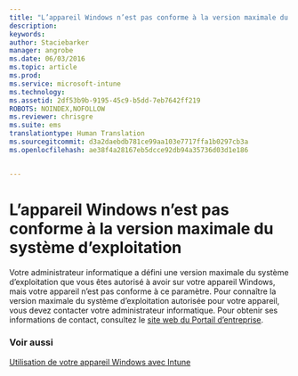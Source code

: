 ```yaml
---
title: "L’appareil Windows n’est pas conforme à la version maximale du système d’exploitation | Microsoft Intune"
description: 
keywords: 
author: Staciebarker
manager: angrobe
ms.date: 06/03/2016
ms.topic: article
ms.prod: 
ms.service: microsoft-intune
ms.technology: 
ms.assetid: 2df53b9b-9195-45c9-b5dd-7eb7642ff219
ROBOTS: NOINDEX,NOFOLLOW
ms.reviewer: chrisgre
ms.suite: ems
translationtype: Human Translation
ms.sourcegitcommit: d3a2daebdb781ce99aa103e7717ffa1b0297cb3a
ms.openlocfilehash: ae38f4a28167eb5dcce92db94a35736d03d1e186


---
```



# L’appareil Windows n’est pas conforme à la version maximale du système d’exploitation

Votre administrateur informatique a défini une version maximale du système d’exploitation que vous êtes autorisé à avoir sur votre appareil Windows, mais votre appareil n’est pas conforme à ce paramètre. Pour connaître la version maximale du système d’exploitation autorisée pour votre appareil, vous devez contacter votre administrateur informatique. Pour obtenir ses informations de contact, consultez le [site web du Portail d’entreprise](http://portal.manage.microsoft.com).

### Voir aussi
[Utilisation de votre appareil Windows avec Intune](using-your-windows-device-with-intune.md)



<!--HONumber=Aug16_HO4-->


